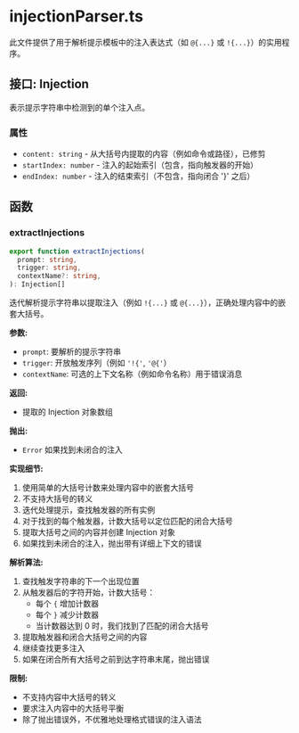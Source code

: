 # injectionParser.ts

此文件提供了用于解析提示模板中的注入表达式（如 `@{...}` 或 `!{...}`）的实用程序。

## 接口: Injection

表示提示字符串中检测到的单个注入点。

### 属性

- `content: string` - 从大括号内提取的内容（例如命令或路径），已修剪
- `startIndex: number` - 注入的起始索引（包含，指向触发器的开始）
- `endIndex: number` - 注入的结束索引（不包含，指向闭合 '}' 之后）

## 函数

### extractInjections

```typescript
export function extractInjections(
  prompt: string,
  trigger: string,
  contextName?: string,
): Injection[]
```

迭代解析提示字符串以提取注入（例如 `!{...}` 或 `@{...}`），正确处理内容中的嵌套大括号。

**参数:**
- `prompt`: 要解析的提示字符串
- `trigger`: 开放触发序列（例如 `'!{'`, `'@{'`）
- `contextName`: 可选的上下文名称（例如命令名称）用于错误消息

**返回:**
- 提取的 Injection 对象数组

**抛出:**
- `Error` 如果找到未闭合的注入

**实现细节:**
1. 使用简单的大括号计数来处理内容中的嵌套大括号
2. 不支持大括号的转义
3. 迭代处理提示，查找触发器的所有实例
4. 对于找到的每个触发器，计数大括号以定位匹配的闭合大括号
5. 提取大括号之间的内容并创建 Injection 对象
6. 如果找到未闭合的注入，抛出带有详细上下文的错误

**解析算法:**
1. 查找触发字符串的下一个出现位置
2. 从触发器后的字符开始，计数大括号：
   - 每个 `{` 增加计数器
   - 每个 `}` 减少计数器
   - 当计数器达到 0 时，我们找到了匹配的闭合大括号
3. 提取触发器和闭合大括号之间的内容
4. 继续查找更多注入
5. 如果在闭合所有大括号之前到达字符串末尾，抛出错误

**限制:**
- 不支持内容中大括号的转义
- 要求注入内容中的大括号平衡
- 除了抛出错误外，不优雅地处理格式错误的注入语法